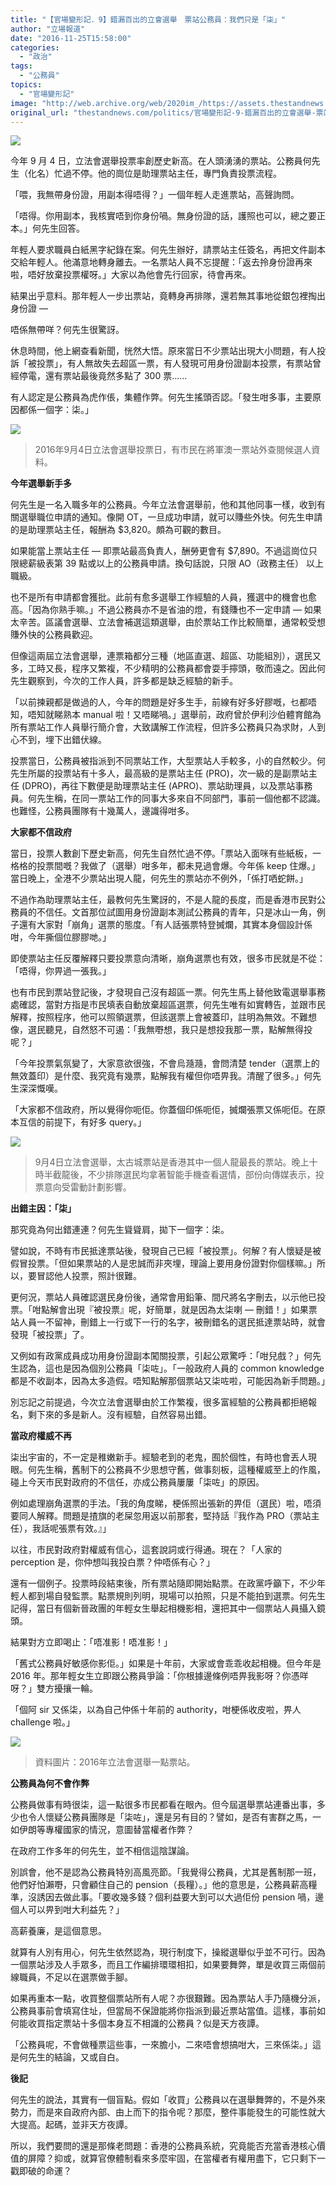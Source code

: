 ```yaml
---
title: "【官場變形記．9】錯漏百出的立會選舉　票站公務員：我們只是「柒」"
author: "立場報道"
date: "2016-11-25T15:58:00"
categories:
  - "政治"
tags:
  - "公務員"
topics:
  - "官場變形記"
image: "http://web.archive.org/web/2020im_/https://assets.thestandnews.com/media/photos/seven-15_56caE.png"
original_url: "thestandnews.com/politics/官場變形記-9-錯漏百出的立會選舉-票站公務員-我們只是-柒"
---
```

![](http://web.archive.org/web/2020im_/https://assets.thestandnews.com/media/photos/seven-15_56caE.png)

今年 9 月 4 日，立法會選舉投票率創歷史新高。在人頭湧湧的票站。公務員何先生（化名）忙過不停。他的崗位是助理票站主任，專門負責投票流程。

「喂，我無帶身份證，用副本得唔得？」一個年輕人走進票站，高聲詢問。

「唔得。你用副本，我核實唔到你身份喎。無身份證的話，護照也可以，總之要正本。」何先生回答。

年輕人要求職員白紙黑字紀錄在案。何先生辦好，請票站主任簽名，再把文件副本交給年輕人。他滿意地轉身離去。一名票站人員不忘提醒：「返去拎身份證再來啦，唔好放棄投票權呀。」大家以為他會先行回家，待會再來。

結果出乎意料。那年輕人一步出票站，竟轉身再排隊，還若無其事地從銀包裡掏出身份證 —

唔係無帶咩？何先生很驚訝。

休息時間，他上網查看新聞，恍然大悟。原來當日不少票站出現大小問題，有人投訴「被投票」，有人無故失去超區一票，有人發現可用身份證副本投票，有票站曾經停電，還有票站最後竟然多點了 300 票……

有人認定是公務員為虎作倀，集體作弊。何先生搖頭否認。「發生咁多事，主要原因都係一個字：柒。」

![](http://web.archive.org/web/2020im_/https://assets.thestandnews.com/media/photos/poll_ylLNi.png)
> 2016年9月4日立法會選舉投票日，有市民在將軍澳一票站外查閱候選人資料。

**今年選舉新手多**　

何先生是一名入職多年的公務員。今年立法會選舉前，他和其他同事一樣，收到有關選舉職位申請的通知。像開 OT，一旦成功申請，就可以賺些外快。何先生申請的是助理票站主任，報酬為 $3,820。頗為可觀的數目。

如果能當上票站主任 — 即票站最高負責人，酬勞更會有 $7,890。不過這崗位只限總薪級表第 39 點或以上的公務員申請。換句話說，只限 AO（政務主任） 以上職級。

也不是所有申請都會獲批。此前有愈多選舉工作經驗的人員，獲選中的機會也愈高。「因為你熟手嘛。」不過公務員亦不是省油的燈，有錢賺也不一定申請 — 如果太辛苦。區議會選舉、立法會補選這類選舉，由於票站工作比較簡單，通常較受想賺外快的公務員歡迎。

但像這兩屆立法會選舉，連票箱都分三種（地區直選、超區、功能組別），選民又多，工時又長，程序又繁複，不少精明的公務員都會耍手擰頭，敬而遠之。因此何先生觀察到，今次的工作人員，許多都是缺乏經驗的新手。

「以前揀親都是做過的人，今年的問題是好多生手，前線有好多好膠嘅，乜都唔知，唔知就睇熟本 manual 啦！又唔睇喎。」選舉前，政府曾於伊利沙伯體育館為所有票站工作人員舉行簡介會，大致講解工作流程，但許多公務員只為求財，人到心不到，埋下出錯伏線。

投票當日，公務員被指派到不同票站工作，大型票站人手較多，小的自然較少。何先生所屬的投票站有十多人，最高級的是票站主任 (PRO)，次一級的是副票站主任 (DPRO)，再往下數便是助理票站主任 (APRO)、票站助理員，以及票站事務員。何先生稱，在同一票站工作的同事大多來自不同部門，事前一個他都不認識。也難怪，公務員團隊有十幾萬人，邊識得咁多。

**大家都不信政府**

當日，投票人數創下歷史新高，何先生自然忙過不停。「票站入面咪有些紙板，一格格的投票間嘅？我做了（選舉）咁多年，都未見過會爆。今年係 keep 住爆。」當日晚上，全港不少票站出現人龍，何先生的票站亦不例外，「係打哂蛇餅。」

不過作為助理票站主任，最教何先生驚訝的，不是人龍的長度，而是香港市民對公務員的不信任。文首那位試圖用身份證副本測試公務員的青年，只是冰山一角，例子還有大家對「崩角」選票的態度。「有人話張票特登搣爛，其實本身個設計係咁，今年撕個位膠膠哋。」

即使票站主任反覆解釋只要投票意向清晰，崩角選票也有效，很多市民就是不從：「唔得，你畀過一張我。」

也有市民到票站登記後，才發現自己沒有超區一票。何先生馬上替他致電選舉事務處確認，當對方指是市民填表自動放棄超區選票，何先生唯有如實轉告，並跟市民解釋，按照程序，他可以照領選票，但該選票上會被蓋印，註明為無效。不難想像，選民聽見，自然怒不可遏：「我無嘢想，我只是想投我那一票，點解無得投呢？」

「今年投票氣氛變了，大家意欲很強，不會烏瀡瀡，會問清楚 tender（選票上的無效蓋印）是什麼、我究竟有幾票，點解我有權但你唔畀我。清醒了很多。」何先生深深慨嘆。

「大家都不信政府，所以覺得你呃佢。你蓋個印係呃佢，搣爛張票又係呃佢。在原本互信的前提下，有好多 query。」

![](http://web.archive.org/web/2020im_/https://assets.thestandnews.com/media/photos/DSC034792_hrroA.png)
> 9月4日立法會選舉，太古城票站是香港其中一個人龍最長的票站。晚上十時半截龍後，不少排隊選民均拿著智能手機查看選情，部份向傳媒表示，投票意向受雷動計劃影響。

**出錯主因：「柒」**

那究竟為何出錯連連？何先生聳聳肩，拋下一個字：柒。

譬如說，不時有市民抵達票站後，發現自己已經「被投票」。何解？有人懷疑是被假冒投票。「但如果票站的人是忠誠而非夾埋，理論上要用身份證對你個樣嘛。」所以，要冒認他人投票，照計很難。

更何況，票站人員確認選民身份後，通常會用鉛筆、間尺將名字刪去，以示他已投票。「咁點解會出現『被投票』呢，好簡單，就是因為太柒喇 — 刪錯！」如果票站人員一不留神，刪錯上一行或下一行的名字，被刪錯名的選民抵達票站時，就會發現「被投票」了。

又例如有政黨成員成功用身份證副本闖關投票，引起公眾驚呼：「咁兒戲？」何先生認為，這也是因為個別公務員「柒咗」。「一般政府人員的 common knowledge 都是不收副本，因為太多造假。唔知點解那個票站又柒咗啦，可能因為新手問題。」

別忘記之前提過，今次立法會選舉由於工作繁複，很多富經驗的公務員都拒絕報名，剩下來的多是新人。沒有經驗，自然容易出錯。

**當政府權威不再**

柒出宇宙的，不一定是稚嫩新手。經驗老到的老鬼，囿於個性，有時也會丟人現眼。何先生稱，舊制下的公務員不少思想守舊，做事刻板，這種權威至上的作風，碰上今天市民對政府的不信任，亦成公務員屢屢「柒咗」的原因。

例如處理崩角選票的手法。「我的角度睇，梗係照出張新的畀佢（選民）啦，唔須要同人解釋。問題是揸旗的老屎忽用返以前那套，堅持話『我作為 PRO（票站主任），我話呢張票有效。』」

以往，市民對政府對權威有信心，這套說詞或行得通。現在？「人家的 perception 是，你仲想叫我投白票？仲唔係有心？」

還有一個例子。投票時段結束後，所有票站隨即開始點票。在政黨呼籲下，不少年輕人都到場自發監票。點票規則列明，現場可以拍照，只是不能拍到選票。何先生記得，當日有個新晉政團的年輕女生舉起相機影相，還把其中一個票站人員攝入鏡頭。

結果對方立即喝止：「唔准影！唔准影！」

「舊式公務員好敏感你影佢。」如果是十年前，大家或會乖乖收起相機。但今年是 2016 年。那年輕女生立即跟公務員爭論：「你根據邊條例唔畀我影呀？你憑咩呀？」雙方擾攘一輪。

「個阿 sir 又係柒，以為自己仲係十年前的 authority，咁梗係收皮啦，畀人 challenge 啦。」

![](http://web.archive.org/web/2020im_/https://assets.thestandnews.com/media/photos/station_Ubzij.png)
> 資料圖片：2016年立法會選舉一點票站。

**公務員為何不會作弊**

公務員做事有時很柒，這一點很多市民都看在眼內。但今屆選舉票站連番出事，多少也令人懷疑公務員團隊是「柒咗」，還是另有目的？譬如，是否有害群之馬，一如伊朗等專權國家的情況，意圖替當權者作弊？

在政府工作多年的何先生，並不相信這陰謀論。

別誤會，他不是認為公務員特別高風亮節。「我覺得公務員，尤其是舊制那一班，他們好怕瀨嘢，只會顧住自己的 pension（長糧）。」他的意思是，公務員薪高糧準，沒誘因去做此事。「要收幾多錢？個利益要大到可以大過佢份 pension 喎，邊個人可以畀到咁大利益先？」

高薪養廉，是這個意思。

就算有人別有用心，何先生依然認為，現行制度下，操縱選舉似乎並不可行。因為一個票站涉及人手眾多，而且工作編排環環相扣，如果要舞弊，單是收買三兩個前線職員，不足以在選票做手腳。

如果再重本一點，收買整個票站所有人呢？亦很艱難。因為票站人手乃隨機分派，公務員事前會填寫住址，但當局不保證能將你指派到最近票站當值。這樣，事前如何能收買指定票站十多個本身互不相識的公務員？似是天方夜譚。

「公務員呢，不會做種票這些事，一來膽小，二來唔會想搞咁大，三來係柒。」這是何先生的結論，又或自白。

**後記**

何先生的說法，其實有一個盲點。假如「收買」公務員以在選舉舞弊的，不是外來勢力，而是來自政府內部、由上而下的指令呢？那麼，整件事能發生的可能性就大大提高。起碼，並非天方夜譚。

所以，我們要問的還是那條老問題：香港的公務員系統，究竟能否充當香港核心價值的屏障？抑或，就算官僚體制看來多麼牢固，在當權者有權用盡下，它只剩下一戳即破的命運？
